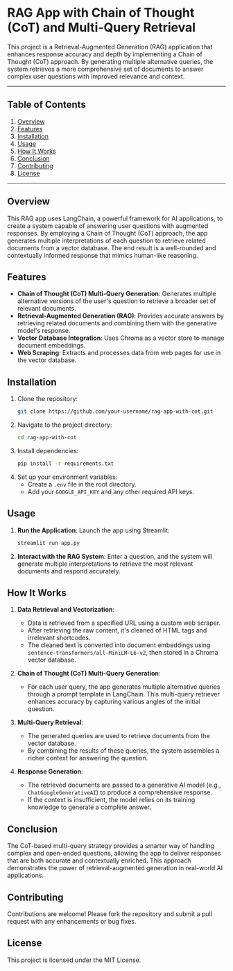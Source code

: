 # RAG App with Chain of Thought (CoT) and Multi-Query Retrieval

This project is a Retrieval-Augmented Generation (RAG) application that enhances response accuracy and depth by implementing a Chain of Thought (CoT) approach. By generating multiple alternative queries, the system retrieves a more comprehensive set of documents to answer complex user questions with improved relevance and context.

---

## Table of Contents
1. [Overview](#overview)
2. [Features](#features)
3. [Installation](#installation)
4. [Usage](#usage)
5. [How It Works](#how-it-works)
6. [Conclusion](#conclusion)
7. [Contributing](#contributing)
8. [License](#license)

---

## Overview

This RAG app uses LangChain, a powerful framework for AI applications, to create a system capable of answering user questions with augmented responses. By employing a Chain of Thought (CoT) approach, the app generates multiple interpretations of each question to retrieve related documents from a vector database. The end result is a well-rounded and contextually informed response that mimics human-like reasoning.

## Features

- **Chain of Thought (CoT) Multi-Query Generation**: Generates multiple alternative versions of the user's question to retrieve a broader set of relevant documents.
- **Retrieval-Augmented Generation (RAG)**: Provides accurate answers by retrieving related documents and combining them with the generative model's response.
- **Vector Database Integration**: Uses Chroma as a vector store to manage document embeddings.
- **Web Scraping**: Extracts and processes data from web pages for use in the vector database.

## Installation

1. Clone the repository:
    ```bash
    git clone https://github.com/your-username/rag-app-with-cot.git
    ```
2. Navigate to the project directory:
    ```bash
    cd rag-app-with-cot
    ```
3. Install dependencies:
    ```bash
    pip install -r requirements.txt
    ```
4. Set up your environment variables:
    - Create a `.env` file in the root directory.
    - Add your `GOOGLE_API_KEY` and any other required API keys.

## Usage

1. **Run the Application**: Launch the app using Streamlit:
    ```bash
    streamlit run app.py
    ```
2. **Interact with the RAG System**: Enter a question, and the system will generate multiple interpretations to retrieve the most relevant documents and respond accurately.

## How It Works

1. **Data Retrieval and Vectorization**:
   - Data is retrieved from a specified URL using a custom web scraper.
   - After retrieving the raw content, it's cleaned of HTML tags and irrelevant shortcodes.
   - The cleaned text is converted into document embeddings using `sentence-transformers/all-MiniLM-L6-v2`, then stored in a Chroma vector database.

2. **Chain of Thought (CoT) Multi-Query Generation**:
   - For each user query, the app generates multiple alternative queries through a prompt template in LangChain. This multi-query retriever enhances accuracy by capturing various angles of the initial question.
   
3. **Multi-Query Retrieval**:
   - The generated queries are used to retrieve documents from the vector database.
   - By combining the results of these queries, the system assembles a richer context for answering the question.

4. **Response Generation**:
   - The retrieved documents are passed to a generative AI model (e.g., `ChatGoogleGenerativeAI`) to produce a comprehensive response.
   - If the context is insufficient, the model relies on its training knowledge to generate a complete answer.

## Conclusion

The CoT-based multi-query strategy provides a smarter way of handling complex and open-ended questions, allowing the app to deliver responses that are both accurate and contextually enriched. This approach demonstrates the power of retrieval-augmented generation in real-world AI applications.

## Contributing

Contributions are welcome! Please fork the repository and submit a pull request with any enhancements or bug fixes.

## License

This project is licensed under the MIT License.

